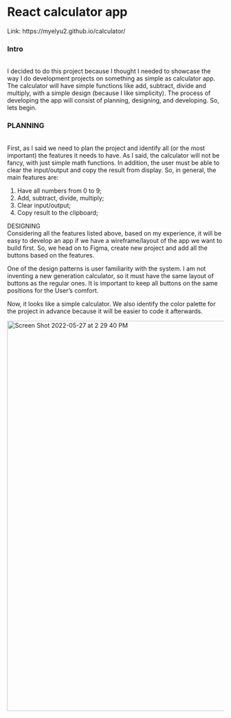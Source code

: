 <h1>React calculator app</h1>
Link: https://myelyu2.github.io/calculator/

<h3>Intro</h3></br> I decided to do this project because I thought I needed to showcase the way I do development projects on something as simple as calculator app. The calculator will have simple functions like add, subtract, divide and multiply, with a simple design (because I like simplicity). The process of developing the app will consist of planning, designing, and developing. So, lets begin. </br>

<h3>PLANNING</h3> </br>
First, as I said we need to plan the project and identify all (or the most important) the features it needs to have. As I said, the calculator will not be fancy, with just simple math functions. In addition, the user must be able to clear the input/output and copy the result from display. So, in general, the main features are:</br>

1. Have all numbers from 0 to 9;</br>
2. Add, subtract, divide, multiply;</br>
3. Clear input/output;</br>
4. Copy result to the clipboard;</br>

DESIGNING</br>
Considering all the features listed above, based on my experience, it will be easy to develop an app if we have a wireframe/layout of the app we want to build first. So, we head on to Figma, create new project and add all the buttons based on the features.</br>

One of the design patterns is user familiarity with the system. I am not inventing a new generation calculator, so it must have the same layout of buttons as the regular ones. It is important to keep all buttons on the same positions for the User’s comfort.</br>

Now, it looks like a simple calculator. We also identify the color palette for the project in advance because it will be easier to code it afterwards.</br>

<img width="907" alt="Screen Shot 2022-05-27 at 2 29 40 PM" src="https://user-images.githubusercontent.com/89800281/170779151-3487101a-4743-4cbe-ba02-4bca5722be56.png">
